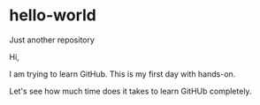 # hello-world
Just another repository

Hi,

I am trying to learn GitHub.
This is my first day with hands-on.

Let's see how much time does it takes to learn GitHUb completely.
